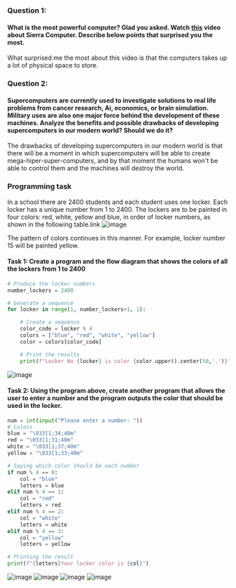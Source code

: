 ### Question 1: 
#### What is the most powerful computer? Glad you asked. Watch [this](https://youtu.be/PS_PlorW6pM) video about Sierra Computer. Describe below points that surprised you the most.
What surprised me the most about this video is that the computers takes up a lot of physical space to store.

### Question 2: 
#### Supercomputers are currently used to investigate solutions to real life problems from cancer research, Ai, economics, or brain simulation. Military uses are also one major force behind the development of these machines. Analyze the benefits and possible drawbacks of developing supercomputers in our modern world? Should we do it?
The drawbacks of developing supercomputers in our modern world is that there will be a moment in which supercomputers will be able to create mega-hiper-super-computers, and by that moment the humans won't be able to control them and the machines will destroy the world.

### Programming task
In a school there are 2400 students and each student uses one locker. Each locker has a unique number from 1 to 2400. The lockers are to be painted in four colors: red, white, yellow and blue, in order of locker numbers, as shown in the following table.link
![image](https://user-images.githubusercontent.com/89135778/190984718-40e31603-486e-47c8-8230-07fdc51d14ee.png)

The pattern of colors continues in this manner. For example, locker number 15 will be painted yellow.


#### Task 1: Create a program and the flow diagram that shows the colors of all the lockers from 1 to 2400
```.py
# Produce the locker numbers
number_lockers = 2400

# Generate a sequence
for locker in range(1, number_lockers+1, 1):

    # Create a sequence
    color_code = locker % 4
    colors = ["blue", "red", "white", "yellow"]
    color = colors[color_code]

    # Print the results
    print(f"Locker No {locker} is color {color.upper().center(50,'.')}")
```
![image](https://user-images.githubusercontent.com/89135778/190985675-f8767849-1ca2-4fe0-a9a9-acda680f1cef.png)


#### Task 2: Using the program above, create another program that allows the user to enter a number and the program outputs the color that should be used in the locker.
```.py
num = int(input("Please enter a number: "))
# Colors
blue = "\033[1;34;40m"
red = "\033[1;31;40m"
white = "\033[1;37;40m"
yellow = "\033[1;33;40m"

# Saying which color should be each number
if num % 4 == 0:
    col = "blue"
    letters = blue
elif num % 4 == 1:
    col = "red"
    letters = red
elif num % 4 == 2:
    col = "white"
    letters = white
elif num % 4 == 3:
    col = "yellow"
    letters = yellow

# Printing the result
print(f"{letters}Your locker color is {col}")
```
![image](https://user-images.githubusercontent.com/89135778/190985940-8381dd62-4baf-49ba-87ed-33ecbbec7df5.png)
![image](https://user-images.githubusercontent.com/89135778/190986005-aee5011b-54ee-41ae-994d-4fc0135441ad.png)
![image](https://user-images.githubusercontent.com/89135778/190986079-cf786152-8b77-4541-a080-16806d49a018.png)
![image](https://user-images.githubusercontent.com/89135778/190986280-ad7db61b-fffa-4c17-90be-488ef8cd54c8.png)


